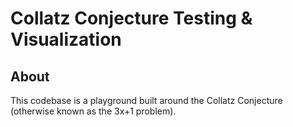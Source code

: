 # Collatz Conjecture Testing & Visualization

## About 

This codebase is a playground built around the Collatz Conjecture (otherwise known as the 3x+1 problem).
